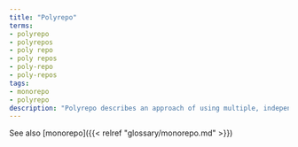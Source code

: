 ```yaml
---
title: "Polyrepo"
terms:
- polyrepo
- polyrepos
- poly repo
- poly repos
- poly-repo
- poly-repos
tags:
- monorepo
- polyrepo
description: "Polyrepo describes an approach of using multiple, independent source code repositories that are independently versioned and controlled."
---
```


See also [monorepo]({{< relref "glossary/monorepo.md" >}})
